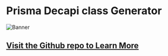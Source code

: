 # Prisma Decapi class Generator

![Banner](https://github.com/capaj/Prisma-decapi-Types-Generator/blob/main/images/Banner.png)

## [Visit the Github repo to Learn More](https://github.com/capaj/prisma-decapi-class-generator)
